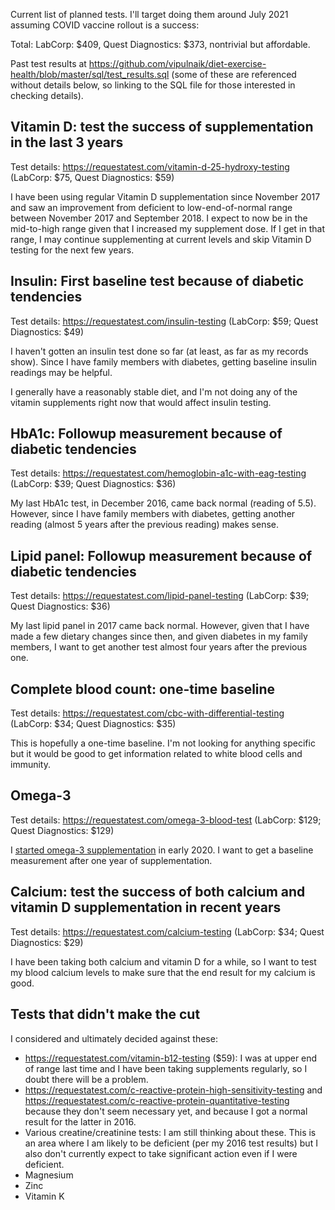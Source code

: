 Current list of planned tests. I'll target doing them around July 2021
assuming COVID vaccine rollout is a success:

Total: LabCorp: $409, Quest Diagnostics: $373, nontrivial but affordable.

Past test results at https://github.com/vipulnaik/diet-exercise-health/blob/master/sql/test_results.sql (some of these are referenced without details below, so linking to the SQL file for those interested in checking details).

## Vitamin D: test the success of supplementation in the last 3 years

Test details: https://requestatest.com/vitamin-d-25-hydroxy-testing (LabCorp: $75, Quest Diagnostics: $59)

I have been using regular Vitamin D supplementation since November
2017 and saw an improvement from deficient to low-end-of-normal range
between November 2017 and September 2018. I expect to now be in the
mid-to-high range given that I increased my supplement dose. If I get
in that range, I may continue supplementing at current levels and skip
Vitamin D testing for the next few years.

## Insulin: First baseline test because of diabetic tendencies

Test details: https://requestatest.com/insulin-testing (LabCorp: $59; Quest Diagnostics: $49)

I haven't gotten an insulin test done so far (at least, as far as my
records show). Since I have family members with diabetes, getting
baseline insulin readings may be helpful.

I generally have a reasonably stable diet, and I'm not doing any of
the vitamin supplements right now that would affect insulin testing.

## HbA1c: Followup measurement because of diabetic tendencies

Test details: https://requestatest.com/hemoglobin-a1c-with-eag-testing (LabCorp: $39; Quest Diagnostics: $36)

My last HbA1c test, in December 2016, came back normal (reading of
5.5). However, since I have family members with diabetes, getting
another reading (almost 5 years after the previous reading) makes
sense.

## Lipid panel: Followup measurement because of diabetic tendencies

Test details: https://requestatest.com/lipid-panel-testing (LabCorp: $39; Quest Diagnostics: $36)

My last lipid panel in 2017 came back normal. However, given that I
have made a few dietary changes since then, and given diabetes in my
family members, I want to get another test almost four years after the
previous one.

## Complete blood count: one-time baseline

Test details: https://requestatest.com/cbc-with-differential-testing (LabCorp: $34; Quest Diagnostics: $35)

This is hopefully a one-time baseline. I'm not looking for anything
specific but it would be good to get information related to white
blood cells and immunity.

## Omega-3

Test details: https://requestatest.com/omega-3-blood-test (LabCorp: $129; Quest Diagnostics: $129)

I [started omega-3
supplementation](2019-12-30-decision-to-start-taking-omega-3-supplements.md)
in early 2020. I want to get a baseline measurement after one year of
supplementation.

## Calcium: test the success of both calcium and vitamin D supplementation in recent years

Test details: https://requestatest.com/calcium-testing (LabCorp: $34; Quest Diagnostics: $29)

I have been taking both calcium and vitamin D for a while, so I want
to test my blood calcium levels to make sure that the end result for
my calcium is good.

## Tests that didn't make the cut

I considered and ultimately decided against these:

* https://requestatest.com/vitamin-b12-testing ($59): I was at upper
  end of range last time and I have been taking supplements regularly,
  so I doubt there will be a problem.
* https://requestatest.com/c-reactive-protein-high-sensitivity-testing
  and https://requestatest.com/c-reactive-protein-quantitative-testing
  because they don't seem necessary yet, and because I got a normal
  result for the latter in 2016.
* Various creatine/creatinine tests: I am still thinking about
  these. This is an area where I am likely to be deficient (per my
  2016 test results) but I also don't currently expect to take
  significant action even if I were deficient.
* Magnesium
* Zinc
* Vitamin K
